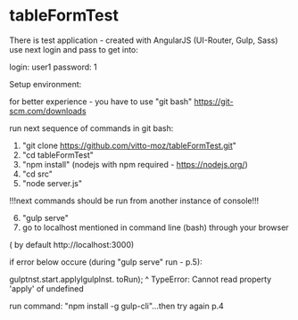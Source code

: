 # tableFormTest

There is test application - created with AngularJS (UI-Router, Gulp, Sass)
use next login and pass to get into:

login: user1
password: 1

Setup environment:

for better experience - you have to use "git bash" https://git-scm.com/downloads

run next sequence of commands in git bash:

1. "git clone https://github.com/vitto-moz/tableFormTest.git"
2. "cd tableFormTest"
3. "npm install" (nodejs with npm required - https://nodejs.org/)
4. "cd src"
5. "node server.js"


!!!next commands should be run from another instance of console!!!

6. "gulp serve"
7. go to localhost mentioned in command line (bash) through your browser

( by default http://localhost:3000)

if error below occure (during "gulp serve" run - p.5):

gulptnst.start.applylgulplnst. toRun);
^
TypeError: Cannot read property 'apply' of undefined

run command: "npm install -g gulp-cli"...then try again p.4


